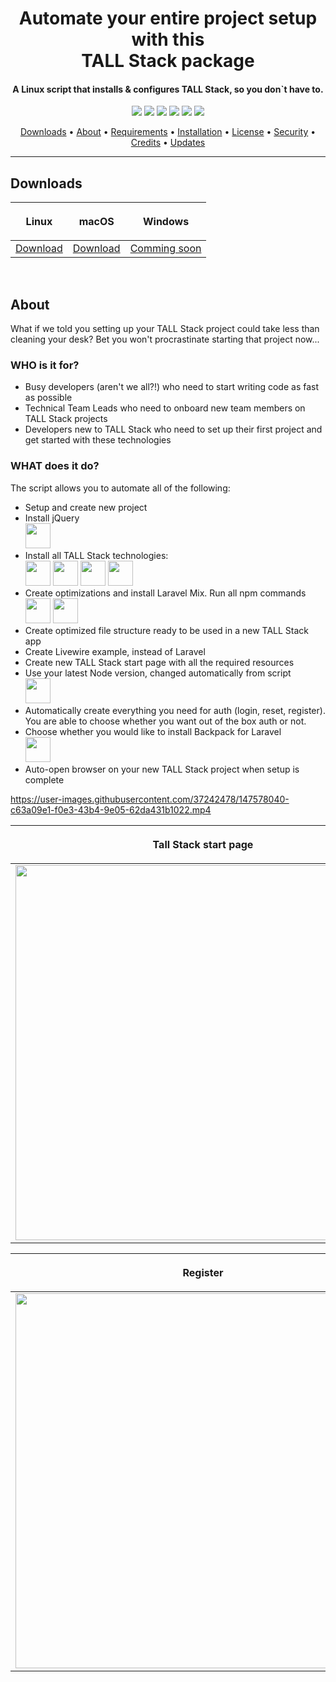 <h1 align="center">
  Automate your entire project setup with this <br> TALL Stack package
</h1>
<h4 align="center">A Linux script that installs & configures TALL Stack, so you don`t have to.</h4>

<p align="center">
<img src="https://img.shields.io/badge/version-1.0.0-blue.svg" />

<img src="https://img.shields.io/packagist/dt/andreidecuseara/tallstack?color=green" />

<img src="https://img.shields.io/github/issues-raw/AndreiDecuseara/tallstack?color=red" />

<img src="https://img.shields.io/github/issues-closed-raw/AndreiDecuseara/tallstack" />

<img src="https://img.shields.io/github/last-commit/AndreiDecuseara/tallstack?color=purple" />

<img src="https://img.shields.io/github/release-date/AndreiDecuseara/tallstack?color=blue" />


</p>

<p align="center">
  <a href="#downloads">Downloads</a> •
  <a href="#about">About</a> •
  <a href="#requirements">Requirements</a> •
  <a href="#installation">Installation</a> •
  <a href="#license">License</a> • 
  <a href="#security">Security</a> •
  <a href="#credits">Credits</a> •
  <a href="#updates">Updates</a>
</p>

---

## Downloads

| <p align="center" > Linux </p> | <p align="center" > macOS  </p> | <p align="center" > Windows  </p> |
| --- | --- | --- |
| <a href="https://github.com/AndreiDecuseara/tallstack-pack/raw/main/tallstack_1.1-1_all.deb" data-view-component="true" class="btn-sm btn BtnGroup-item"> Download </a> | <a href="https://github.com/AndreiDecuseara/tallstack-pack/raw/main/tallstack_1.1-1_all.deb" data-view-component="true" class="btn-sm btn BtnGroup-item">  Download </a> | <a href="#" data-view-component="true" class="btn-sm btn BtnGroup-item">  Comming soon </a>

<br>

## About
<p>
What if we told you setting up your TALL Stack project could take less than cleaning your desk? Bet you won't procrastinate starting that project now...  
</p>

### WHO is it for?
<ul>
     <li>Busy developers (aren't we all?!) who need to start writing code as fast as possible</li>
     <li>Technical Team Leads who need to onboard new team members on TALL Stack projects</li>
     <li>Developers new to TALL Stack who need to set up their first project and get started with these technologies</li>
</ul>

### WHAT does it do?
<p>
The script allows you to automate all of the following:
</p>

<ul>
     <li>Setup and create new project</li>
     <li>
          Install jQuery <br>
          <img width = "40" heigh = "40" src="https://avatars.githubusercontent.com/u/70142?s=200&v=4" />
     </li>
     <li>
          Install all TALL Stack technologies: <br>
          <img width = "40" heigh = "40" src="https://avatars.githubusercontent.com/u/958072?s=200&v=4" />
          <img width = "40" heigh = "40" src="https://avatars.githubusercontent.com/u/51960834?s=200&v=4" />
          <img width = "40" heigh = "40" src="https://avatars.githubusercontent.com/u/67109815?s=200&v=4" />
          <img width = "40" heigh = "40" src="https://avatars.githubusercontent.com/u/59030169?s=200&v=4" />
     </li>
     <li>
          Create optimizations and install Laravel Mix. Run all npm commands <br>
          <img width = "40" heigh = "40" src="https://avatars.githubusercontent.com/u/89786265?s=200&v=4" />
          <img width = "40" heigh = "40" src="https://avatars.githubusercontent.com/u/6078720?s=200&v=4" />
     </li>
     <li>Create optimized file structure ready to be used in a new TALL Stack app </li>
     <li>Create Livewire example, instead of Laravel</li>
     <li>Create new TALL Stack start page with all the required resources</li>
     <li>
          Use your latest Node version, changed automatically from script <br>
          <img width = "40" heigh = "40" src="https://avatars.githubusercontent.com/u/9950313?s=200&v=4" />
     </li>
     <li>Automatically create everything you need for auth (login, reset, register). You are able to choose whether you want out of the box auth or not.</li>
     <li>
          Choose whether you would like to install Backpack for Laravel <br>
          <img width = "40" heigh = "40" src="https://avatars.githubusercontent.com/u/15017015?s=200&v=4" />
     </li>
     <li>Auto-open browser on your new TALL Stack project when setup is complete</li>
</ul>

https://user-images.githubusercontent.com/37242478/147578040-c63a09e1-f0e3-43b4-9e05-62da431b1022.mp4


| <p align="center" >Tall Stack start page</p> | <p align="center" > Login </p> |
| --- | --- |
| <img src="https://user-images.githubusercontent.com/37242478/147597936-354269ca-7fd1-4139-8368-69461e1a5e41.png" width="600"/> | <img src="https://user-images.githubusercontent.com/37242478/147597980-39c31f09-1479-4272-bfd9-f112c9a1efb2.png" width="600"/>

| <p align="center" >Register</p> | <p align="center" > Backpack for Laravel </p> |
| --- | --- |
| <img src="https://user-images.githubusercontent.com/37242478/147598252-eb8dc6a7-4771-4690-b72f-591833ec2493.png" width="600"/> | <img src="https://user-images.githubusercontent.com/37242478/147598360-5c6dca2b-a9ec-41be-a9f6-540b79d9532f.png" width="600"/>




